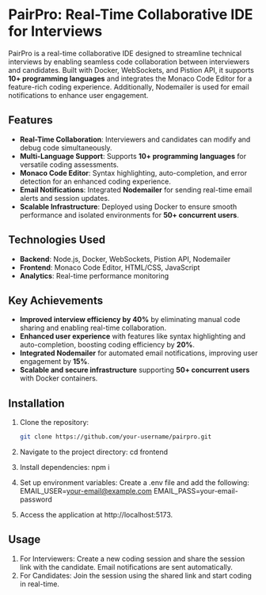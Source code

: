 # PairPro: Real-Time Collaborative IDE for Interviews

PairPro is a real-time collaborative IDE designed to streamline technical interviews by enabling seamless code collaboration between interviewers and candidates. Built with Docker, WebSockets, and Pistion API, it supports **10+ programming languages** and integrates the Monaco Code Editor for a feature-rich coding experience. Additionally, Nodemailer is used for email notifications to enhance user engagement.

## Features

- **Real-Time Collaboration**: Interviewers and candidates can modify and debug code simultaneously.
- **Multi-Language Support**: Supports **10+ programming languages** for versatile coding assessments.
- **Monaco Code Editor**: Syntax highlighting, auto-completion, and error detection for an enhanced coding experience.
- **Email Notifications**: Integrated **Nodemailer** for sending real-time email alerts and session updates.
- **Scalable Infrastructure**: Deployed using Docker to ensure smooth performance and isolated environments for **50+ concurrent users**.

## Technologies Used

- **Backend**: Node.js, Docker, WebSockets, Pistion API, Nodemailer
- **Frontend**: Monaco Code Editor, HTML/CSS, JavaScript
- **Analytics**: Real-time performance monitoring

## Key Achievements

- **Improved interview efficiency by 40%** by eliminating manual code sharing and enabling real-time collaboration.
- **Enhanced user experience** with features like syntax highlighting and auto-completion, boosting coding efficiency by **20%**.
- **Integrated Nodemailer** for automated email notifications, improving user engagement by **15%**.
- **Scalable and secure infrastructure** supporting **50+ concurrent users** with Docker containers.

## Installation

1. Clone the repository:
   ```bash
   git clone https://github.com/your-username/pairpro.git

2. Navigate to the project directory:
    cd frontend
   
4. Install dependencies:
     npm i
   
5. Set up environment variables:
    Create a .env file and add the following:     
     EMAIL_USER=your-email@example.com
     EMAIL_PASS=your-email-password

6. Access the application at http://localhost:5173.


## Usage
 1. For Interviewers: Create a new coding session and share the session link with the candidate. Email notifications are sent automatically.
 2. For Candidates: Join the session using the shared link and start coding in real-time.



  
